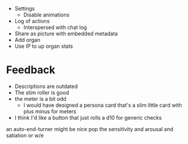 - Settings
    - Disable animations
- Log of actions
    - Interspersed with chat log
- Share as picture with embedded metadata
- Add organ
- Use IP to up organ stats

# Feedback
- Descriptions are outdated
- The stim roller is good
- the meter is a bit odd
  - I would have designed a persona card that's a slim little card with plus minus for meters
- I think I'd like a button that just rolls a d10 for generic checks

an auto-end-turner might be nice
pop the sensitivity and arousal and satiation or w/e
